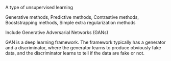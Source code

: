 A type of unsupervised learning

Generative methods, 
Predictive methods,
Contrastive methods,
Booststrapping methods,
Simple extra regularization methods

Include Generative Adversarial Networks (GANs)

GAN is a deep learning framework. The framework typically has a generator and a discriminator, where the generator learns to produce obviously fake data, and the discriminator learns to tell if the data are fake or not.
